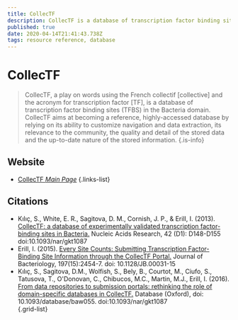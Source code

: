 ```yaml
---
title: CollecTF
description: CollecTF is a database of transcription factor binding sites (TFBS) in the Bacteria domain.
published: true
date: 2020-04-14T21:41:43.738Z
tags: resource reference, database
---
```


# CollecTF

> CollecTF, a play on words using the French collectif [collective] and the acronym for transcription factor [TF], is a database of transcription factor binding sites (TFBS) in the Bacteria domain.
&NewLine;
CollecTF aims at becoming a reference, highly-accessed database by relying on its ability to customize navigation and data extraction, its relevance to the community, the quality and detail of the stored data and the up-to-date nature of the stored information.
{.is-info}

## Website

- [CollecTF *Main Page*](http://collectf.umbc.edu/browse/home/)
{.links-list}

## Citations

- Kılıç, S., White, E. R., Sagitova, D. M., Cornish, J. P., & Erill, I. (2013). [CollecTF: a database of experimentally validated transcription factor-binding sites in Bacteria.](https://www.ncbi.nlm.nih.gov/pubmed/24234444) Nucleic Acids Research, 42 (D1): D148-D155 doi:10.1093/nar/gkt1087 
- Erill, I. (2015). [Every Site Counts: Submitting Transcription Factor-Binding Site Information through the CollecTF Portal.](https://www.ncbi.nlm.nih.gov/pubmed/26013488) Journal of Bacteriology, 197(15):2454-7. doi: 10.1128/JB.00031-15
- Kılıç, S., Sagitova, D.M., Wolfish, S., Bely, B., Courtot, M., Ciufo, S., Tatusova, T., O'Donovan, C., Chibucos, M.C., Martin, M.J., Erill, I. (2016). [From data repositories to submission portals: rethinking the role of domain-specific databases in CollecTF.](https://www.ncbi.nlm.nih.gov/pubmed/27114493) Database (Oxford), doi: 10.1093/database/baw055. doi:10.1093/nar/gkt1087	
{.grid-list}